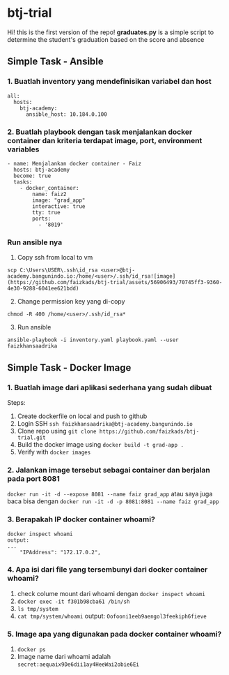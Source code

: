 # btj-trial

Hi! this is the first version of the repo! **graduates.py** is a simple script to determine the student's graduation based on the score and absence

## Simple Task - Ansible

### 1. Buatlah inventory yang mendefinisikan variabel dan host
```
all:
  hosts:
    btj-academy:
      ansible_host: 10.184.0.100
```
### 2. Buatlah playbook dengan task menjalankan docker container dan kriteria terdapat image, port, environment variables
```
- name: Menjalankan docker container - Faiz
  hosts: btj-academy
  become: true
  tasks:
    - docker_container:
        name: faiz2
        image: "grad_app"
        interactive: true
        tty: true
        ports:
          - '8019'
```

### Run ansible nya
1. Copy ssh from local to vm
```
scp C:\Users\USER\.ssh\id_rsa <user>@btj-academy.bangunindo.io:/home/<user>/.ssh/id_rsa![image](https://github.com/faizkads/btj-trial/assets/56906493/70745ff3-9360-4e30-9288-6041ee621bdd)
```
2. Change permission key yang di-copy
```
chmod -R 400 /home/<user>/.ssh/id_rsa*
```
3. Run ansible
```
ansible-playbook -i inventory.yaml playbook.yaml --user faizkhansaadrika
```

## Simple Task - Docker Image

### 1. Buatlah image dari aplikasi sederhana yang sudah dibuat
Steps:
1. Create dockerfile on local and push to github
2. Login SSH `ssh faizkhansaadrika@btj-academy.bangunindo.io`
3. Clone repo using `git clone https://github.com/faizkads/btj-trial.git`
4. Build the docker image using `docker build -t grad-app .`
5. Verify with `docker images`

### 2. Jalankan image tersebut sebagai container dan berjalan pada port 8081
`docker run -it -d --expose 8081 --name faiz grad_app`
atau saya juga baca bisa dengan
`docker run -it -d -p 8081:8081 --name faiz grad_app`
### 3. Berapakah IP docker container whoami?
```
docker inspect whoami
output:
...
	"IPAddress": "172.17.0.2",
```
### 4. Apa isi dari file yang tersembunyi dari docker container whoami?
1. check colume mount dari whoami dengan `docker inspect whoami`
2. `docker exec -it f301b98cba61 /bin/sh`
3. `ls tmp/system`
4. `cat tmp/system/whoami`
output:
`Oofooni1eeb9aengol3feekiph6fieve`

### 5. Image apa yang digunakan pada docker container whoami?
1. `docker ps`
2.  Image name dari whoami adalah `secret:aequaix9De6dii1ay4HeeWai2obie6Ei`
